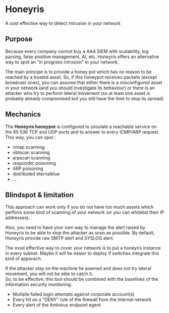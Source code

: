 # Honeyris
A cost effective way to detect intrusion in your network

## Purpose
Because every company connot buy a AAA SIEM with scalability, log parsing, false positive management, AI, etc. Honeyris offers an alternative way to spot an "in progress intrusion" in your network.  

The main principe is to provide a honey pot which has no reason to be reached by a trusted asset. So, if this honeypot receives packets (except broadcast ones), you can assume that either there is a misconfigured asset in your network (and you should investigate its behaviour) or there is an attacker who try to perform lateral movement (so at least one asset is probably already compromised but you still have the time to stop its spread)

## Mechanics
The **Honeyris honeypot** is configured to simulate a reachable service on the 65 536 TCP and UDP ports and to answer to every ICMP/ARP request.  
This way, you can spot :
- nmap scanning
- nbtscan scanning
- arpscan scanning
- responder poisoning 
- ARP poisoning 
- distributed eternalblue
- ...


## Blindspot & limitation
This approach can work only if you do not have too much assets which perform some kind of scanning of your network (or you can whitelist their IP addresses).  

Also, you need to have your own way to manage the alert raised by Honeyris to be able to stop the attacker as soon as possible. By default, Honeyris provide raw SMTP alert and SYSLOG alert.  

The most effective way to cover your network is to put a honeyris instance in every subnet. Maybe it will be easier to deploy if switches integrate this kind of apporach.  

If the attacker stay on the machine he powned and does not try lateral movement, you will not be able to catch it.  
So, to be effective, this tool should be combined with the baselines of the information security monitoring:
* Multiple failed login attempts against corporate account(s)
* Every hit on a "DENY" rule of the firewall from the internal network
* Every alert of the Antivirus endpoint agent

